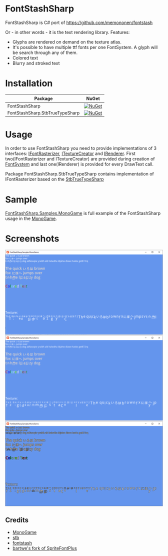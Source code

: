 # FontStashSharp
FontStashSharp is C# port of https://github.com/memononen/fontstash

Or - in other words - it is the text rendering library.
Features:
* Glyphs are rendered on demand on the texture atlas.
* It's possible to have multiple ttf fonts per one FontSystem. A glyph will be search through any of them.
* Colored text
* Blurry and stroked text

# Installation
Package|NuGet
-------|-----
FontStashSharp|[![NuGet](https://img.shields.io/nuget/v/FontStashSharp.svg)](https://www.nuget.org/packages/FontStashSharp/)
FontStashSharp.StbTrueTypeSharp|[![NuGet](https://img.shields.io/nuget/v/FontStashSharp.StbTrueTypeSharp.svg)](https://www.nuget.org/packages/FontStashSharp.StbTrueTypeSharp/)

# Usage
In order to use FontStashSharp you need to provide implementations of 3 interfaces: [IFontRasterizer](src/FontStashSharp/Interfaces/IFontLoader.cs), [ITextureCreator](src/FontStashSharp/Interfaces/ITextureCreator.cs) and [IRenderer](src/FontStashSharp/Interfaces/IRenderer.cs). First two(IFontRasterizer and ITextureCreator) are provided during creation of [FontSystem](src/FontStashSharp/FontSystem.cs) and last one(IRenderer) is provided for every DrawText call.

Package FontStashSharp.StbTrueTypeSharp contains implementation of IFontRasterizer based on the [StbTrueTypeSharp](https://github.com/StbSharp/StbTrueTypeSharp)

# Sample
[FontStashSharp.Samples.MonoGame](samples/FontStashSharp.Samples.MonoGame) is full example of the FontStashSharp usage in the [MonoGame](https://www.monogame.net/).

# Screenshots
![](/screenshots/simple.png)
![](/screenshots/blurry.png)
![](/screenshots/stroked.png)

## Credits
* [MonoGame](http://www.monogame.net/)
* [stb](https://github.com/nothings/stb)
* [fontstash](https://github.com/memononen/fontstash)
* [bartwe's fork of SpriteFontPlus](https://github.com/bartwe/SpriteFontPlus)

